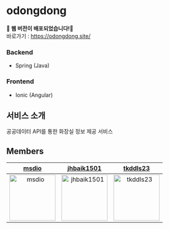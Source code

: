# odongdong

**🚻 웹 버전이 배포되었습니다!🚻** <br/>
바로가기 : https://odongdong.site/

### Backend
- Spring (Java)

### Frontend
- Ionic (Angular)

## 서비스 소개
공공데이터 API를 통한 화장실 정보 제공 서비스

## Members

<div align="center"> 
  
| [msdio](https://github.com/msdio) | [jhbaik1501](https://github.com/jhbaik1501) | [tkddls23](https://github.com/tkddls23) |
|:---:|:---:|:---:|
|<img width="120" alt="msdio" src="https://avatars.githubusercontent.com/u/59170680?v=4">|<img width="120" alt="jhbaik1501" src="https://avatars.githubusercontent.com/u/81180977?v=4">|<img width="120" alt="tkddls23" src="https://avatars.githubusercontent.com/u/78777461?v=4">|

  
</div>

